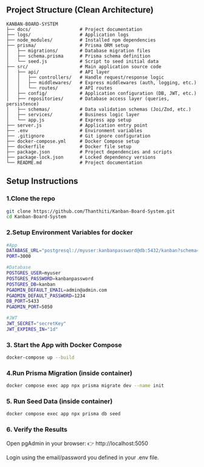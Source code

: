 ## Project Structure (Clean Architecture)
```
KANBAN-BOARD-SYSTEM
├── docs/                  # Project documentation
├── logs/                  # Application logs
├── node_modules/          # Installed npm dependencies
├── prisma/                # Prisma ORM setup
│   ├── migrations/        # Database migration files
│   ├── schema.prisma      # Prisma schema definition
│   └── seed.js            # Script to seed initial data
├── src/                   # Main application source code
│   ├── api/               # API layer
│   │   ├── controllers/   # Handle request/response logic
│   │   ├── middlewares/   # Express middlewares (auth, logging, etc.)
│   │   └── routes/        # API routes
│   ├── config/            # Application configuration (DB, JWT, etc.)
│   ├── repositories/      # Database access layer (queries, persistence)
│   ├── schemas/           # Data validation schemas (Joi/Zod, etc.)
│   ├── services/          # Business logic layer
│   └── app.js             # Express app setup
├── server.js              # Application entry point
├── .env                   # Environment variables
├── .gitignore             # Git ignore configuration
├── docker-compose.yml     # Docker Compose setup
├── dockerfile             # Docker file setup
├── package.json           # Project dependencies and scripts
├── package-lock.json      # Locked dependency versions
└── README.md              # Project documentation
```
## Setup Instructions

### 1.Clone the repo

```bash
git clone https://github.com/Thanthiti/Kanban-Board-System.git
cd Kanban-Board-System
```

### 2.Setup Environment Variables for docker
```bash
#App
DATABASE_URL="postgresql://myuser:kanbanpassword@db:5432/kanban?schema=public"
PORT=3000

#Database
POSTGRES_USER=myuser
POSTGRES_PASSWORD=kanbanpassword
POSTGRES_DB=kanban
PGADMIN_DEFAULT_EMAIL=admin@admin.com
PGADMIN_DEFAULT_PASSWORD=1234
DB_PORT=5433
PGADMIN_PORT=5050

#JWT
JWT_SECRET="secretKey"
JWT_EXPIRES_IN="1d"
```


### 3. Start the App with Docker Compose
```bash
docker-compose up --build
```
### 4.Run Prisma Migration (inside container) 
```bash
docker compose exec app npx prisma migrate dev --name init
````
### 5. Run Seed Data (inside container)
```bash
docker compose exec app npx prisma db seed
```
### 6. Verify the Results

Open pgAdmin in your browser:
👉 http://localhost:5050

Login using the email/password you defined in your .env file.
